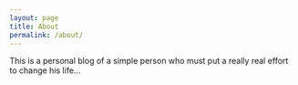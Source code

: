 ```yaml
---
layout: page
title: About
permalink: /about/
---
```


This is a personal blog of a simple person who must put a really real effort to change his life... 